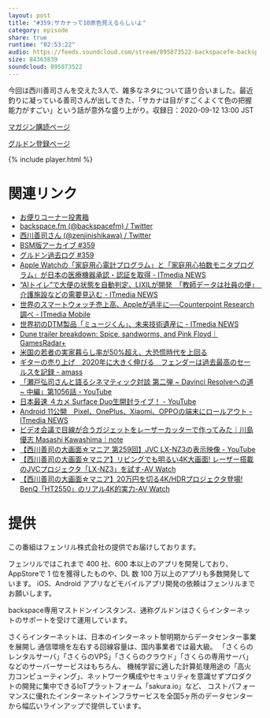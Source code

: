 ```yaml
---
layout: post
title: "#359:サカナって10原色見えるらしいよ"
category: episode
share: true
runtime: "02:53:22"
audio: https://feeds.soundcloud.com/stream/895873522-backspacefm-backspacefm-359.mp3
size: 84363839
soundcloud: 895873522
---
```


今回は西川善司さんを交えた3人で、雑多なネタについて語り合いました。最近釣りに凝っている善司さんが出してきた、「サカナは目がすごくよくて色の把握能力がすごい」という話が意外な盛り上がり。収録日：2020-09-12 13:00 JST

[マガジン購読ページ](https://note.com/drikin/m/m55ec296b7655)

[グルドン登録ページ](https://mstdn.guru/invite/3WVHpSMr)

{% include player.html %}

# 関連リンク
* [お便りコーナー投書箱](https://forms.gle/NDBngfLwc3jKbLEJ6)
* [backspace.fm (@backspacefm) / Twitter](https://twitter.com/backspacefm)
* [西川善司さん (@zenjinishikawa) / Twitter](https://twitter.com/zenjinishikawa)
* [BSM版アーカイブ #359](https://note.com/backspacefm/n/n06f3d03d67e0)
* [グルドン過去ログ #359](https://rbtnn.github.io/mstdn-picker/?instance=mstdn.guru&since_id=104849975433051825&max_id=104850767918546805)
* [Apple Watchの「家庭用心電計プログラム」と「家庭用心拍数モニタプログラム」が日本の医療機器承認・認証を取得 - ITmedia NEWS](https://www.itmedia.co.jp/news/articles/2009/07/news148.html)
* [“AIトイレ”で大便の状態を自動判定、LIXILが開発　「教師データは社員の便」　介護施設などの需要見込む - ITmedia NEWS](https://www.itmedia.co.jp/news/articles/1910/15/news143.html)
* [世界のスマートウォッチ売上高、Appleが過半に──Counterpoint Research調べ - ITmedia Mobile](https://www.itmedia.co.jp/mobile/articles/2008/21/news069.html)
* [世界初のDTM製品「ミュージくん」、未来技術遺産に - ITmedia NEWS](https://www.itmedia.co.jp/news/articles/2009/08/news112.html)
* [Dune trailer breakdown: Spice, sandworms, and Pink Floyd｜GamesRadar+](https://www.gamesradar.com/dune-trailer-breakdown/)
* [米国の若者の実家暮らし率が50%超え、大恐慌時代を上回る](https://www.msn.com/ja-jp/news/other/%e7%b1%b3%e5%9b%bd%e3%81%ae%e8%8b%a5%e8%80%85%e3%81%ae%e5%ae%9f%e5%ae%b6%e6%9a%ae%e3%82%89%e3%81%97%e7%8e%87%e3%81%8c50percent%e8%b6%85%e3%81%88%e3%80%81%e5%a4%a7%e6%81%90%e6%85%8c%e6%99%82%e4%bb%a3%e3%82%92%e4%b8%8a%e5%9b%9e%e3%82%8b/ar-BB18WPIt)
* [ギターの売り上げ　2020年に大きく伸びる　フェンダーは過去最高のセールスを記録 - amass](http://amass.jp/138976/)
* [「瀬戸弘司さんと語るシネマティック対談 第二弾 ~ Davinci Resolveへの道 ~ 中編」第1056話 - YouTube](https://www.youtube.com/watch?v=E90vDpD6BoY)
* [日本最速 ４カメ Surface Duo生開封ライブ！ - YouTube](https://www.youtube.com/watch?v=GajGAsct4DA)
* [Android 11公開　Pixel、OnePlus、Xiaomi、OPPOの端末にロールアウト - ITmedia NEWS](https://www.itmedia.co.jp/news/articles/2009/09/news056.html)
* [ビデオ会議で目線が合うガジェットをレーザーカッターで作ってみた｜川島優志 Masashi Kawashima｜note](https://note.com/mask303/n/nbff551136a2d)
* [【西川善司の大画面☆マニア 第259回】JVC LX-NZ3の表示映像 - YouTube](https://www.youtube.com/watch?v=6_kZ5-YRshs&feature=youtu.be)
* [【西川善司の大画面☆マニア】リビングでも明るい4K大画面! レーザー搭載のJVCプロジェクタ「LX-NZ3」を試す-AV Watch](https://av.watch.impress.co.jp/docs/series/dg/1276048.html)
* [【西川善司の大画面☆マニア】20万円を切る4K/HDRプロジェクタ登場! BenQ「HT2550」のリアル4K的実力-AV Watch](https://av.watch.impress.co.jp/docs/series/dg/1110142.html)

# 提供

この番組はフェンリル株式会社の提供でお届けしております。

フェンリルではこれまで 400 社、600 本以上のアプリを開発しており、AppStoreで 1 位を獲得したものや、DL 数 100 万以上のアプリも多数開発しています。
iOS、Android アプリなどモバイルアプリ開発の依頼はフェンリルまでお願いします。

backspace専用マストドンインスタンス、通称グルドンはさくらインターネットのサポートを受けて運用しています。

さくらインターネットは、日本のインターネット黎明期からデータセンター事業を展開し
通信環境を左右する回線容量は、国内事業者では最大級。
「さくらのレンタルサーバ」「さくらのVPS」「さくらのクラウド」「さくらの専用サーバ」などのサーバーサービスはもちろん、
機械学習に適した計算処理用途の「高火力コンピューティング」、ネットワーク構成やセキュリティを意識せずプロダクトの開発に集中できるIoTプラットフォーム「sakura.io」など、
コストパフォーマンスに優れたインターネットインフラサービスを全国5ヶ所のデータセンターから幅広いラインアップで提供しています。
